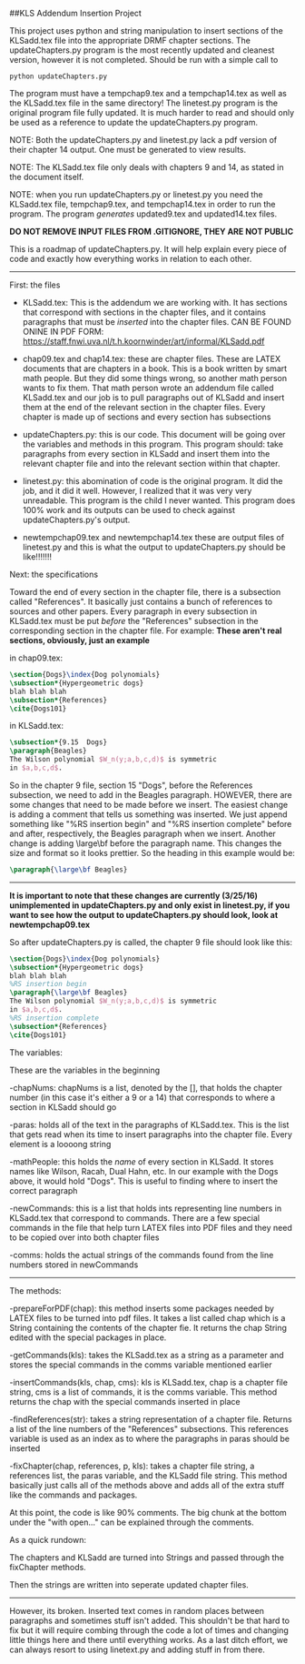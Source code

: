 ##KLS Addendum Insertion Project

This project uses python and string manipulation to insert sections of the KLSadd.tex file into the appropriate DRMF chapter sections. The updateChapters.py program is the most recently updated and cleanest version, however it is not completed. Should be run with a simple call to 
```
python updateChapters.py
```
The program must have a tempchap9.tex and a tempchap14.tex as well as the KLSadd.tex file in the same directory!
The linetest.py program is the original program file fully updated. It is much harder to read and should only be used as a reference to update the updateChapters.py program. 

NOTE: Both the updateChapters.py and linetest.py lack a pdf version of their chapter 14 output. One must be generated to view results. 

NOTE: The KLSadd.tex file only deals with chapters 9 and 14, as stated in the document itself.

NOTE: when you run updateChapters.py or linetest.py you need the KLSadd.tex file, tempchap9.tex, and tempchap14.tex in order to run the program. The program *generates* updated9.tex and updated14.tex files. 

**DO NOT REMOVE INPUT FILES FROM .GITIGNORE, THEY ARE NOT PUBLIC**

This is a roadmap of updateChapters.py. It will help explain every piece of code and exactly how everything works in relation to each other.


_______________________________________________________________________________


First: the files

 - KLSadd.tex: This is the addendum we are working with. It has sections that correspond with sections in the chapter files, and it contains paragraphs that must be *inserted* into the chapter files. CAN BE FOUND ONINE IN PDF FORM: https://staff.fnwi.uva.nl/t.h.koornwinder/art/informal/KLSadd.pdf

 - chap09.tex and chap14.tex: these are chapter files. These are LATEX documents that are chapters in a book. This is a book written by smart math people. But they did some things wrong, so another math person wants to fix them. That math person wrote an addendum file called KLSadd.tex and our job is to pull paragraphs out of KLSadd and insert them at the end of the relevant section in the chapter files. Every chapter is made up of sections and every section has subsections

 - updateChapters.py: this is our code. This document will be going over the variables and methods in this program. This program should: take paragraphs from every section in KLSadd and insert them into the relevant chapter file and into the relevant section within that chapter.

 - linetest.py: this abomination of code is the original program. It did the job, and it did it well. However, I realized that it was very very unreadable. This program is the child I never wanted. This program does 100% work and its outputs can be used to check against updateChapters.py's output.

 - newtempchap09.tex and newtempchap14.tex these are output files of linetest.py and this is what the output to updateChapters.py should be like!!!!!!!

Next: the specifications

Toward the end of every section in the chapter file, there is a subsection called "References". It basically just contains a bunch of references to sources and other papers. Every paragraph in every subsection in KLSadd.tex must be put *before* the "References" subsection in the corresponding section in the chapter file. For example:
**These aren't real sections, obviously, just an example**

in chap09.tex:
```latex
\section{Dogs}\index{Dog polynomials}
\subsection*{Hypergeometric dogs}
blah blah blah
\subsection*{References}
\cite{Dogs101}
```

in KLSadd.tex:

```latex
\subsection*{9.15  Dogs}
\paragraph{Beagles}
The Wilson polynomial $W_n(y;a,b,c,d)$ is symmetric
in $a,b,c,d$.
```

So in the chapter 9 file, section 15 "Dogs", before the References subsection, we need to add in the Beagles paragraph. HOWEVER, there are some changes that need to be made before we insert. The easiest change is adding a comment that tells us something was inserted. We just append something like "%RS insertion begin" and "%RS insertion complete" before and after, respectively, the Beagles paragraph when we insert. Another change is adding \large\bf before the paragraph name. This changes the size and format so it looks prettier. So the heading in this example would be:

```latex
\paragraph{\large\bf Beagles}
```
---
**It is important to note that these changes are currently (3/25/16) unimplemented in updateChapters.py and only exist in linetest.py, if you want to see how the output to updateChapters.py should look, look at newtempchap09.tex**

So after updateChapters.py is called, the chapter 9 file should look like this:

```latex
\section{Dogs}\index{Dog polynomials}
\subsection*{Hypergeometric dogs}
blah blah blah
%RS insertion begin
\paragraph{\large\bf Beagles}
The Wilson polynomial $W_n(y;a,b,c,d)$ is symmetric
in $a,b,c,d$.
%RS insertion complete
\subsection*{References}
\cite{Dogs101}
```

The variables:

These are the variables in the beginning

-chapNums: chapNums is a list, denoted by the [], that holds the chapter number (in this case it's either a 9 or a 14) that corresponds to where a section in KLSadd should go

-paras: holds all of the text in the paragraphs of KLSadd.tex. This is the list that gets read when its time to insert paragraphs into the chapter file. Every element is a loooong string

-mathPeople: this holds the *name* of every section in KLSadd. It stores names like Wilson, Racah, Dual Hahn, etc. In our example with the Dogs above, it would hold "Dogs". This is useful to finding where to insert the correct paragraph

-newCommands: this is a list that holds ints representing line numbers in KLSadd.tex that correspond to commands. There are a few special commands in the file that help turn LATEX files into PDF files and they need to be copied over into both chapter files

-comms: holds the actual strings of the commands found from the line numbers stored in newCommands

---

The methods:

-prepareForPDF(chap): this method inserts some packages needed by LATEX files to be turned into pdf files. It takes a list called chap which is a String containing the contents of the chapter fie. It returns the chap String edited with the special packages in place.

-getCommands(kls): takes the KLSadd.tex as a string as a parameter and stores the special commands in the comms variable mentioned earlier

-insertCommands(kls, chap, cms): kls is KLSadd.tex, chap is a chapter file string, cms is a list of commands, it is the comms variable. This method returns the chap with the special commands inserted in place

-findReferences(str): takes a string representation of a chapter file. Returns a list of the line numbers of the "References" subsections. This references variable is used as an index as to where the paragraphs in paras should be inserted

-fixChapter(chap, references, p, kls): takes a chapter file string, a references list, the paras variable, and the KLSadd file string. This method basically just calls all of the methods above and adds all of the extra stuff like the commands and packages.


At this point, the code is like 90% comments. The big chunk at the bottom under the "with open..." can be explained through the comments.

As a quick rundown:

The chapters and KLSadd are turned into Strings and passed through the fixChapter methods.

Then the strings are written into seperate updated chapter files.

---

However, its broken. Inserted text comes in random places between paragraphs and sometimes stuff isn't added. This shouldn't be that hard to fix but it will require combing through the code a lot of times and changing little things here and there until everything works. As a last ditch effort, we can always resort to using linetext.py and adding stuff in from there.


